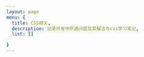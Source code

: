 ```yaml
---
layout: page
menu: {
  title: CSS相关,
  description: 记录开发中所遇问题及其解法与css学习笔记,
  list: []

}
---
```


<Menu></Menu>